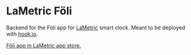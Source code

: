 # LaMetric Föli

Backend for the Föli app for [LaMetric] smart clock. Meant to be deployed with
[hook.io].

[Föli app in LaMetric app store.][app]

[LaMetric]: https://lametric.com
[hook.io]: https://hook.io/
[app]: https://apps.lametric.com/apps/f%C3%B6li/4586
